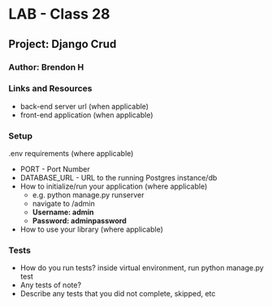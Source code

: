 # LAB - Class 28
## Project: Django Crud
### Author: Brendon H
### Links and Resources
- back-end server url (when applicable)
- front-end application (when applicable)
### Setup
.env requirements (where applicable)
- PORT - Port Number
- DATABASE_URL - URL to the running Postgres instance/db
- How to initialize/run your application (where applicable)
  - e.g. python manage.py runserver
  - navigate to /admin
  - **Username: admin**
  - **Password: adminpassword**
- How to use your library (where applicable)
### Tests
- How do you run tests?
inside virtual environment, run python manage.py test
- Any tests of note?
- Describe any tests that you did not complete, skipped, etc